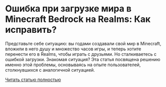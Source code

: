 # Ошибка при загрузке мира в Minecraft Bedrock на Realms: Как исправить?



Представьте себе ситуацию: вы годами создавали свой мир в Minecraft, вложили в него душу и множество часов игры, и теперь хотите перенести его в Realms, чтобы играть с друзьями. Но сталкиваетесь с ошибкой загрузки. Знакомая ситуация? Эта статья посвящена решению именно этой проблемы, основываясь на опыте пользователей, столкнувшихся с аналогичной ситуацией.

[Читать статью полностью](https://xyberbara.com/gaming/minecraft-error-world/)
